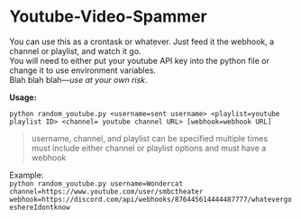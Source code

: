 # Youtube-Video-Spammer  

You can use this as a crontask or whatever. Just feed it the webhook, a channel or playlist, and watch it go.  
You will need to either put your youtube API key into the python file or change it to use environment variables.  
Blah blah blah—*use at your own risk*.  

**Usage:**  

`python random_youtube.py <username=sent username> <playlist=youtube playlist ID> <channel= youtube channel URL> [webhook=webhook URL]`  
> username, channel, and playlist can be specified multiple times  
> must include either channel or playlist options and must have a webhook  

Example:  
`python random_youtube.py username=Wondercat channel=https://www.youtube.com/user/smbctheater webhook=https://discord.com/api/webhooks/876445614444487777/whatevergoeshereIdontknow`
